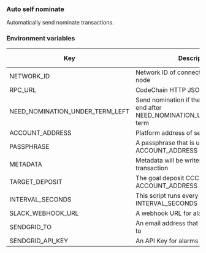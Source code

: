 ### Auto self nominate

Automatically send nominate transactions.

### Environment variables

| Key                             | Description                                                                           | Example values                              | Default value |
| ------------------------------- | ------------------------------------------------------------------------------------- | ------------------------------------------- | ------------- |
| NETWORK_ID                      | Network ID of connected CodeChain node                                                | cc, bc, tc                                  | null          |
| RPC_URL                         | CodeChain HTTP JSON RPC URL                                                           | http://localhost:8080                       | null          |
| NEED_NOMINATION_UNDER_TERM_LEFT | Send nomination if the nomination will end after NEED_NOMINATION_UNDER_TERM_LEFT term | 2                                           | 2             |
| ACCOUNT_ADDRESS                 | Platform address of sender                                                            | bccqy7aeyc0qryehxgtx9y4vthhg7u95rad2ymlya7j | null          |
| PASSPHRASE                      | A passphrase that is used to encrypt the ACCOUNT_ADDRESS                              | xxxx                                        | null          |
| METADATA                        | Metadata will be writen in a nomination transaction                                   | Some advertisement text                     | null          |
| TARGET_DEPOSIT                  | The goal deposit CCC value of the ACCOUNT_ADDRESS                                     | 10000000                                    | null          |
| INTERVAL_SECONDS                | This script runs every INTERVAL_SECONDS                                               | 600                                         | 0             |
| SLACK_WEBHOOK_URL               | A webhook URL for alarms                                                              | http://abcd.example.com/x/y                 | null          |
| SENDGRID_TO                     | An email address that alarms will be sent to                                          | codechain@example.com                       | null          |
| SENDGRID_API_KEY                | An API Key for alarms                                                                 | xxx                                         | null          |
